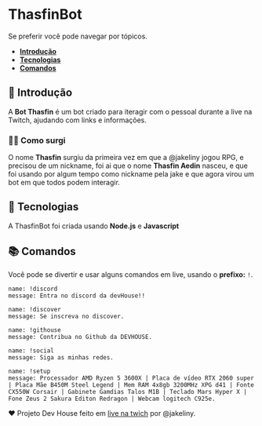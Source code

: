# ThasfinBot

Se preferir você pode navegar por tópicos.

- **[Introdução](#introdução)**
- **[Tecnologias](#tecnologias)**
- **[Comandos](#comandos)**

## 🎉 Introdução

A **Bot Thasfin** é um bot criado para iteragir com o pessoal durante a live na Twitch, ajudando com links e informações.

### 🙆‍♀️ Como surgi

O nome **Thasfin** surgiu da primeira vez em que a @jakeliny jogou RPG, e precisou de um nickname, foi ai que o nome **Thasfin Aedin** nasceu, e que foi usando por algum tempo como nickname pela jake e que agora virou um bot em que todos podem interagir.

## 🚀 Tecnologias

A ThasfinBot foi criada usando **Node.js** e **Javascript**

## 📚 Comandos

Você pode se divertir e usar alguns comandos em live, usando o **prefixo:** `!`.

    name: !discord
    message: Entra no discord da devHouse!!

    name: !discover
    message: Se inscreva no discover.

    name: !githouse
    message: Contribua no Github da DEVHOUSE.

    name: !social
    message: Siga as minhas redes.
   
    name: !setup
    message: Processador AMD Ryzen 5 3600X | Placa de vídeo RTX 2060 super | Placa Mãe B450M Steel Legend | Mem RAM 4x8gb 3200MHz XPG d41 | Fonte CX550W Corsair | Gabinete Gamdias Talos M1B | Teclado Mars Hyper X | Fone Zeus 2 Sakura Editon Redragon | Webcam logitech C925e.

❤️ Projeto Dev House feito em [live na twich](https://twitch.com/jakeliny) por @jakeliny.

